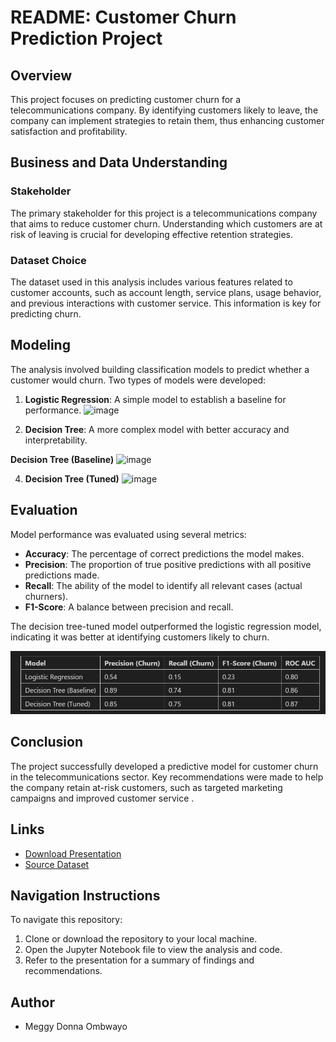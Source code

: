 # README: Customer Churn Prediction Project

## Overview
This project focuses on predicting customer churn for a telecommunications company. By identifying customers likely to leave, the company can implement strategies to retain them, thus enhancing customer satisfaction and profitability.

## Business and Data Understanding
### Stakeholder
The primary stakeholder for this project is a telecommunications company that aims to reduce customer churn. Understanding which customers are at risk of leaving is crucial for developing effective retention strategies.

### Dataset Choice
The dataset used in this analysis includes various features related to customer accounts, such as account length, service plans, usage behavior, and previous interactions with customer service. This information is key for predicting churn.

## Modeling
The analysis involved building classification models to predict whether a customer would churn. Two types of models were developed:
1. **Logistic Regression**: A simple model to establish a baseline for performance.
![image](https://github.com/user-attachments/assets/7973761d-2914-419d-933c-d58625d1f3c3)

2. **Decision Tree**: A more complex model with better accuracy and interpretability.
   
 **Decision Tree (Baseline)**
![image](https://github.com/user-attachments/assets/31012479-2fde-4b1b-9b31-e83f8fbd624e)

4. **Decision Tree (Tuned)**
![image](https://github.com/user-attachments/assets/017c0384-a2d9-4ecd-9c7f-01f57e55ec89)

## Evaluation
Model performance was evaluated using several metrics:
- **Accuracy**: The percentage of correct predictions the model makes.
- **Precision**: The proportion of true positive predictions with all positive predictions made.
- **Recall**: The ability of the model to identify all relevant cases (actual churners).
- **F1-Score**: A balance between precision and recall.

The decision tree-tuned model outperformed the logistic regression model, indicating it was better at identifying customers likely to churn.

![image](https://github.com/MegAtaro/PHASE_3_PROJECT/blob/aa67bbcab61f1f2e12818099be3b5949e2f53eab/MODEL%20COMPARISON%20SUMMARY.PNG)

## Conclusion
The project successfully developed a predictive model for customer churn in the telecommunications sector. Key recommendations were made to help the company retain at-risk customers, such as targeted marketing campaigns and improved customer service .

## Links
- [Download Presentation](link_to_presentation)
- [Source Dataset](https://www.kaggle.com/becksddf/churn-in-telecoms-dataset)

## Navigation Instructions
To navigate this repository:
1. Clone or download the repository to your local machine.
2. Open the Jupyter Notebook file to view the analysis and code.
3. Refer to the presentation for a summary of findings and recommendations.

## Author
* Meggy Donna Ombwayo

